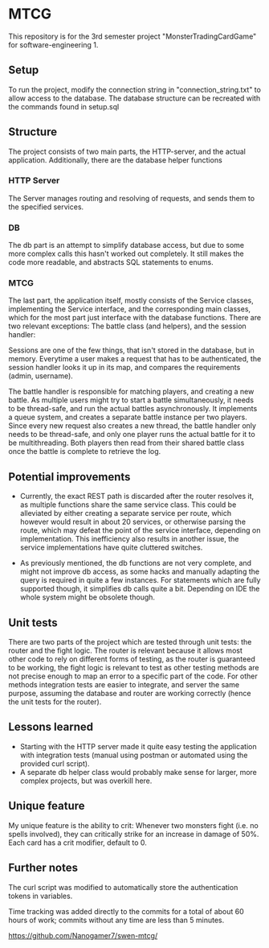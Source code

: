 # MTCG

This repository is for the 3rd semester project "MonsterTradingCardGame" for software-engineering 1.

## Setup

To run the project, modify the connection string in "connection_string.txt" to allow access to the database. The database structure can be recreated with the commands found in setup.sql

## Structure

The project consists of two main parts, the HTTP-server, and the actual application. Additionally, there are the database helper functions

### HTTP Server

The Server manages routing and resolving of requests, and sends them to the specified services.

### DB

The db part is an attempt to simplify database access, but due to some more complex calls this hasn't worked out completely. It still makes the code more readable, and abstracts SQL statements to enums.

### MTCG

The last part, the application itself, mostly consists of the Service classes, implementing the Service interface, and the corresponding main classes, which for the most part just interface with the database functions. There are two relevant exceptions: The battle class (and helpers), and the session handler:

Sessions are one of the few things, that isn't stored in the database, but in memory. Everytime a user makes a request that has to be authenticated, the session handler looks it up in its map, and compares the requirements (admin, username).

The battle handler is responsible for matching players, and creating a new battle. As multiple users might try to start a battle simultaneously, it needs to be thread-safe, and run the actual battles asynchronously. It implements a queue system, and creates a separate battle instance per two players. Since every new request also creates a new thread, the battle handler only needs to be thread-safe, and only one player runs the actual battle for it to be multithreading. Both players then read from their shared battle class once the battle is complete to retrieve the log.

## Potential improvements

- Currently, the exact REST path is discarded after the router resolves it, as multiple functions share the same service class. This could be alleviated by either creating a separate service per route, which however would result in about 20 services, or otherwise parsing the route, which may defeat the point of the service interface, depending on implementation. This inefficiency also results in another issue, the service implementations have quite cluttered switches.

- As previously mentioned, the db functions are not very complete, and might not improve db access, as some hacks and manually adapting the query is required in quite a few instances. For statements which are fully supported though, it simplifies db calls quite a bit. Depending on IDE the whole system might be obsolete though.

## Unit tests

There are two parts of the project which are tested through unit tests: the router and the fight logic. The router is relevant because it allows most other code to rely on different forms of testing, as the router is guaranteed to be working, the fight logic is relevant to test as other testing methods are not precise enough to map an error to a specific part of the code. For other methods integration tests are easier to integrate, and server the same purpose, assuming the database and router are working correctly (hence the unit tests for the router).

## Lessons learned

- Starting with the HTTP server made it quite easy testing the application with integration tests (manual using postman or automated using the provided curl script).
- A separate db helper class would probably make sense for larger, more complex projects, but was overkill here.

## Unique feature

My unique feature is the ability to crit: Whenever two monsters fight (i.e. no spells involved), they can critically strike for an increase in damage of 50%. Each card has a crit modifier, default to 0.

## Further notes

The curl script was modified to automatically store the authentication tokens in variables.

Time tracking was added directly to the commits for a total of about 60 hours of work; commits without any time are less than 5 minutes.

https://github.com/Nanogamer7/swen-mtcg/